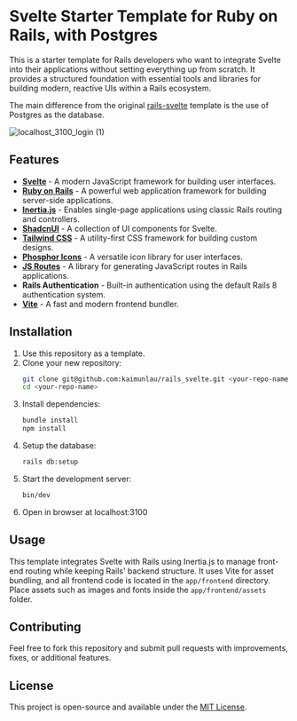 # Svelte Starter Template for Ruby on Rails, with Postgres

This is a starter template for Rails developers who want to integrate Svelte into their applications without setting everything up from scratch. It provides a structured foundation with essential tools and libraries for building modern, reactive UIs within a Rails ecosystem.

The main difference from the original [rails-svelte](https://github.com/georgekettle/rails_svelte) template is the use of Postgres as the database.

![localhost_3100_login (1)](https://github.com/user-attachments/assets/e3d98e5c-6e4b-4d64-a5d3-e31209459f07)



## Features

- **[Svelte](https://svelte.dev/)** - A modern JavaScript framework for building user interfaces.
- **[Ruby on Rails](https://rubyonrails.org/)** - A powerful web application framework for building server-side applications.
- **[Inertia.js](https://inertiajs.com/)** - Enables single-page applications using classic Rails routing and controllers.
- **[ShadcnUI](https://ui.shadcn.com/)** - A collection of UI components for Svelte.
- **[Tailwind CSS](https://tailwindcss.com/)** - A utility-first CSS framework for building custom designs.
- **[Phosphor Icons](https://phosphoricons.com/)** - A versatile icon library for user interfaces.
- **[JS Routes](https://github.com/railsware/js-routes)** - A library for generating JavaScript routes in Rails applications.
- **Rails Authentication** - Built-in authentication using the default Rails 8 authentication system.
- **[Vite](https://vitejs.dev/)** - A fast and modern frontend bundler.

## Installation

1. Use this repository as a template.
2. Clone your new repository:
   ```sh
   git clone git@github.com:kaimunlau/rails_svelte.git <your-repo-name>
   cd <your-repo-name>
   ```
3. Install dependencies:
   ```sh
   bundle install
   npm install
   ```
4. Setup the database:
   ```sh
   rails db:setup
   ```
5. Start the development server:
   ```sh
   bin/dev
   ```
6. Open in browser at localhost:3100

## Usage

This template integrates Svelte with Rails using Inertia.js to manage front-end routing while keeping Rails' backend structure. It uses Vite for asset bundling, and all frontend code is located in the `app/frontend` directory. Place assets such as images and fonts inside the `app/frontend/assets` folder.

## Contributing

Feel free to fork this repository and submit pull requests with improvements, fixes, or additional features.

## License

This project is open-source and available under the [MIT License](LICENSE).

